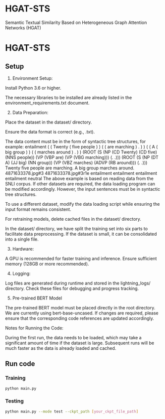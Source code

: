 # HGAT-STS
Semantic Textual Similarity Based on Heterogeneous Graph Attention Networks (HGAT)
# HGAT-STS

## Setup
1. Environment Setup:

Install Python 3.6 or higher.

The necessary libraries to be installed are already listed in the environment_requirements.txt document.

2. Data Preparation:

Place the dataset in the dataset/ directory.

Ensure the data format is correct (e.g., .txt). 

The data content must be in the form of syntactic tree structures, for example:
entailment	( ( Twenty ( five people ) ) ( ( are marching ) . ) )	( ( A ( big group ) ) ( ( marches around ) . ) )	(ROOT (S (NP (CD Twenty) (CD five) (NNS people)) (VP (VBP are) (VP (VBG marching))) (. .)))	(ROOT (S (NP (DT A) (JJ big) (NN group)) (VP (VBZ marches) (ADVP (RB around))) (. .)))	Twenty five people are marching.	A big group marches around.	4871633378.jpg#3	4871633378.jpg#3r1e	entailment	entailment	entailment	entailment	neutral
The above example is based on reading data from the SNLI corpus. If other datasets are required, the data loading program can be modified accordingly. However, the input sentences must be in syntactic tree structures.

To use a different dataset, modify the data loading script while ensuring the input format remains consistent.

For retraining models, delete cached files in the dataset/ directory.

In the dataset/ directory, we have split the training set into six parts to facilitate data preprocessing. If the dataset is small, it can be consolidated into a single file.

3. Hardware:

A GPU is recommended for faster training and inference. Ensure sufficient memory (128GB or more recommended).


4. Logging:

Log files are generated during runtime and stored in the lightning_logs/ directory. Check these files for debugging and progress tracking.

5. Pre-trained BERT Model

The pre-trained BERT model must be placed directly in the root directory. We are currently using bert-base-uncased. If changes are required, please ensure that the corresponding code references are updated accordingly.

Notes for Running the Code:

During the first run, the data needs to be loaded, which may take a significant amount of time if the dataset is large. Subsequent runs will be much faster as the data is already loaded and cached.




## Run code

### Training
```sh
python main.py
```

### Testing
```sh
python main.py --mode test --ckpt_path [your_ckpt_file_path]
```
